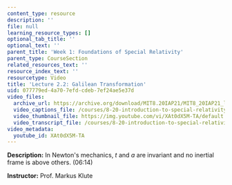 ```yaml
---
content_type: resource
description: ''
file: null
learning_resource_types: []
optional_tab_title: ''
optional_text: ''
parent_title: 'Week 1: Foundations of Special Relativity'
parent_type: CourseSection
related_resources_text: ''
resource_index_text: ''
resourcetype: Video
title: 'Lecture 2.2: Galilean Transformation'
uid: 077779ed-4a70-7efd-cdeb-7ef24ae5e37d
video_files:
  archive_url: https://archive.org/download/MIT8.20IAP21/MIT8_20IAP21_lec02-2_300k.mp4
  video_captions_file: /courses/8-20-introduction-to-special-relativity-january-iap-2021/447d9218cc3854e78e252fa72859f781_XAt0dX5M-TA.vtt
  video_thumbnail_file: https://img.youtube.com/vi/XAt0dX5M-TA/default.jpg
  video_transcript_file: /courses/8-20-introduction-to-special-relativity-january-iap-2021/4b453edda3eba54a5be1c99c10c97aa7_XAt0dX5M-TA.pdf
video_metadata:
  youtube_id: XAt0dX5M-TA
---
```


**Description:** In Newton's mechanics, _t_ and _a_ are invariant and no inertial frame is above others. (06:14)

**Instructor:** Prof. Markus Klute